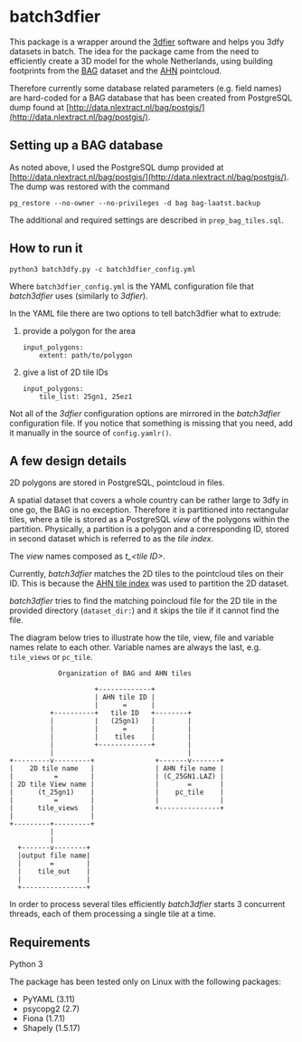 # batch3dfier

This package is a wrapper around the [3dfier](https://github.com/tudelft3d/3dfier) software and helps you 3dfy datasets in batch. The idea for the package came from the need to efficiently create a 3D model for the whole Netherlands, using building footprints from the [BAG](https://www.kadaster.nl/basisregistratie-gebouwen) dataset and the [AHN](http://www.ahn.nl/) pointcloud.

Therefore currently some database related parameters (e.g. field names) are hard-coded for a BAG database that has been created from PostgreSQL dump found at [http://data.nlextract.nl/bag/postgis/](http://data.nlextract.nl/bag/postgis/).

## Setting up a BAG database

As noted above, I used the PostgreSQL dump provided at [http://data.nlextract.nl/bag/postgis/](http://data.nlextract.nl/bag/postgis/). The dump was restored with the command

`pg_restore --no-owner --no-privileges -d bag bag-laatst.backup`

The additional and required settings are described in `prep_bag_tiles.sql`.

## How to run it

`python3 batch3dfy.py -c batch3dfier_config.yml`

Where `batch3dfier_config.yml` is the YAML configuration file that *batch3dfier* uses (similarly to *3dfier*).

In the YAML file there are two options to tell batch3dfier what to extrude:

1. provide a polygon for the area

    ```
    input_polygons:
        extent: path/to/polygon
    ```
2. give a list of 2D tile IDs

    ```
    input_polygons:
        tile_list: 25gn1, 25ez1
    ```

Not all of the *3dfier* configuration options are mirrored in the *batch3dfier* configuration file. If you notice that something is missing that you need, add it manually in the source of `config.yamlr()`.


## A few design details

2D polygons are stored in PostgreSQL, pointcloud in files.

A spatial dataset that covers a whole country can be rather large to 3dfy in one go, the BAG is no exception. Therefore it is partitioned into rectangular tiles, where a tile is stored as a PostgreSQL *view* of the polygons within the partition. Physically, a partition is a polygon and a corresponding ID, stored in second dataset which is referred to as the *tile index*.

The *view* names composed as *t_\<tile ID\>*.

Currently, *batch3dfier* matches the 2D tiles to the pointcloud tiles on their ID. This is because the [AHN tile index](http://www.ahn.nl/binaries/content/assets/ahn-nl/downloads/ahn_subunits.zip) was used to partition the 2D dataset.

*batch3dfier* tries to find the matching poincloud file for the 2D tile in the provided directory (`dataset_dir:`) and it skips the tile if it cannot find the file.

The diagram below tries to illustrate how the tile, view, file and variable names relate to each other. Variable names are always the last, e.g. `tile_views` or `pc_tile`.

```
            Organization of BAG and AHN tiles

                     +-------------+
                     | AHN tile ID |
                     |      =      |
          +----------+   tile ID   +--------+
          |          |   (25gn1)   |        |
          |          |      =      |        |
          |          |    tiles    |        |
          |          +-------------+        |
          |                                 |
+---------v---------+               +-------v-------+
|    2D tile name   |               | AHN file name |
|          =        |               | (C_25GN1.LAZ) |
| 2D tile View name |               |       =       |
|      (t_25gn1)    |               |    pc_tile    |
|          =        |               |               |
|      tile_views   |               +---------------+
|                   |
+---------+---------+
          |
          |
  +-------v--------+
  |output file name|
  |       =        |
  |    tile_out    |
  |                |
  +----------------+
```

In order to process several tiles efficiently *batch3dfier* starts 3 concurrent threads, each of them processing a single tile at a time.

## Requirements

Python 3

The package has been tested only on Linux with the following packages:

+ PyYAML (3.11)
+ psycopg2 (2.7)
+ Fiona (1.7.1)
+ Shapely (1.5.17)